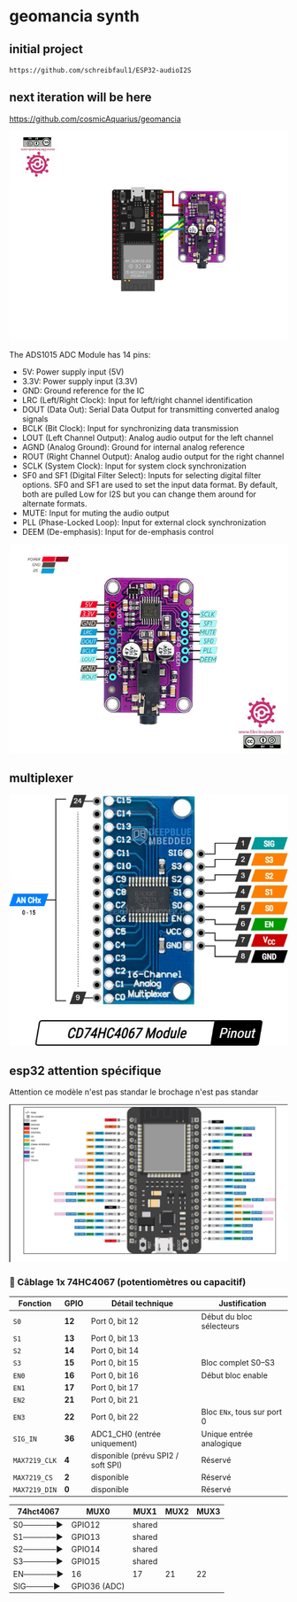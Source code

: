# geomancia synth

## initial project 
    https://github.com/schreibfaul1/ESP32-audioI2S

## next iteration will be here
https://github.com/cosmicAquarius/geomancia


![alt text](_doc/asset/wire.jpg)


The ADS1015 ADC Module has 14 pins:

* 5V: Power supply input (5V)
* 3.3V: Power supply input (3.3V)
* GND: Ground reference for the IC
* LRC (Left/Right Clock): Input for left/right channel identification
* DOUT (Data Out): Serial Data Output for transmitting converted analog signals
* BCLK (Bit Clock): Input for synchronizing data transmission
* LOUT (Left Channel Output): Analog audio output for the left channel
* AGND (Analog Ground): Ground for internal analog reference
* ROUT (Right Channel Output): Analog audio output for the right channel
* SCLK (System Clock): Input for system clock synchronization
* SF0 and SF1 (Digital Filter Select): Inputs for selecting digital filter options. SF0 and SF1 are used to set the input data format. By default, both are pulled Low for I2S but you can change them around for alternate formats.
* MUTE: Input for muting the audio output
* PLL (Phase-Locked Loop): Input for external clock synchronization
* DEEM (De-emphasis): Input for de-emphasis control

![alt text](_doc/asset/image.png)

## multiplexer

![alt text](<_doc/asset/image copy.png>)

## esp32 attention spécifique
Attention ce modèle n'est pas standar le brochage n'est pas standar


![alt text](_doc/asset/esp32_non_standard.png)

### 🔌 Câblage 1x 74HC4067 (potentiomètres ou capacitif)

| Fonction      | GPIO   | Détail technique                   | Justification               |
| ------------- | ------ | ---------------------------------- | --------------------------- |
| `S0`          | **12** | Port 0, bit 12                     | Début du bloc sélecteurs    |
| `S1`          | **13** | Port 0, bit 13                     |                             |
| `S2`          | **14** | Port 0, bit 14                     |                             |
| `S3`          | **15** | Port 0, bit 15                     | Bloc complet S0–S3          |
| `EN0`         | **16** | Port 0, bit 16                     | Début bloc enable           |
| `EN1`         | **17** | Port 0, bit 17                     |                             |
| `EN2`         | **21** | Port 0, bit 21                     |                             |
| `EN3`         | **22** | Port 0, bit 22                     | Bloc `ENx`, tous sur port 0 |
| `SIG_IN`      | **36** | ADC1\_CH0 (entrée uniquement)      | Unique entrée analogique    |
| `MAX7219_CLK` | **4**  | disponible (prévu SPI2 / soft SPI) | Réservé                     |
| `MAX7219_CS`  | **2**  | disponible                         | Réservé                     |
| `MAX7219_DIN` | **0**  | disponible                         | Réservé                     |




|74hct4067|  MUX0  |   MUX1   |  MUX2 |  MUX3   |
| ------- | ------ | -------- | ----- | ------- |
|S0──────►| GPIO12 |  shared  |       |         |
|S1──────►| GPIO13 |  shared  |       |         |
|S2──────►| GPIO14 |  shared  |       |         |
|S3──────►| GPIO15 |  shared  |       |         |
|EN──────►| 16     | 17       |  21   |     22  |
|SIG─────►| GPIO36 (ADC)                        |
